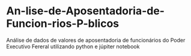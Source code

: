 # An-lise-de-Aposentadoria-de-Funcion-rios-P-blicos
Análise de dados de valores de aposentadoria de funcionários do Poder Executivo Fereral utilizando python e júpiter notebook
